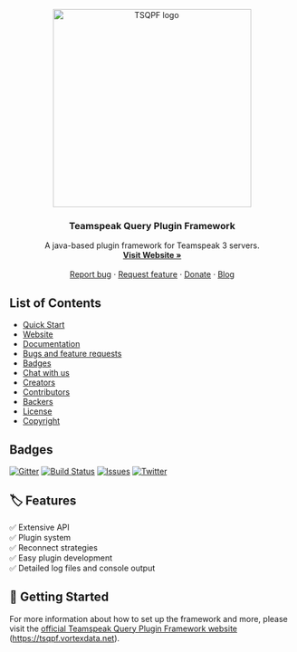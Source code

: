 <p align="center">
  <a href="https://tsqpf.vortexdata.net/">
    <img src="https://tsqpf.vortexdata.net/media/tsqpf-logo-trans.png" alt="TSQPF logo" width="350" height="350">
  </a>
</p>

<h3 align="center">Teamspeak Query Plugin Framework</h3>

<p align="center">
  A java-based plugin framework for Teamspeak 3 servers.
  <br>
  <a href="https://tsqpf.vortexdata.net/"><strong>Visit Website »</strong></a>
  <br>
  <br>
  <a href="https://github.com/Teamspeak-Query-Plugin-Framework/tsq-plugin-framework/issues/new?assignees=&labels=bug&template=bug_report.md&title=">Report bug</a>
  ·
  <a href="https://github.com/Teamspeak-Query-Plugin-Framework/tsq-plugin-framework/issues/new?assignees=&labels=enhancement&template=feature_request.md&title=">Request feature</a>
  ·
  <a href="https://https://ko-fi.com/vortexdatanet">Donate</a>
  ·
  <a href="https://blog.vortexdata.net">Blog</a>
</p>

## List of Contents

- [Quick Start](https://tsqpf.vortexdata.net/docs/docs/framework_welcome/)
- [Website](https://tsqpf.vortexdata.net/)
- [Documentation](https://tsqpf.vortexdata.net/docs)
- [Bugs and feature requests](https://github.com/Teamspeak-Query-Plugin-Framework/tsq-plugin-framework/issues/new/choose)
- [Badges](https://vortexdata.net)
- [Chat with us](https://gitter.im/Teamspeak-Query-Plugin-Framework/community)
- [Creators](https://vortexdata.net)
- [Contributors](https://vortexdata.net)
- [Backers](https://vortexdata.net)
- [License](https://vortexdata.net)
- [Copyright](https://vortexdata.net)

## Badges

[![Gitter](https://badges.gitter.im/Teamspeak-Query-Plugin-Framework/community.svg)](https://gitter.im/Teamspeak-Query-Plugin-Framework/community?utm_source=badge&utm_medium=badge&utm_campaign=pr-badge)
[![Build Status](https://travis-ci.org/Vortexdata/tsq-plugin-framework.svg?branch=v2.0)](https://travis-ci.org/Vortexdata/tsq-plugin-framework)
[![Issues](https://img.shields.io/github/issues/Vortexdata/tsq-plugin-framework?label=Issues)](https://github.com/Vortexdata/tsq-plugin-framework/issues)
[![Twitter](https://img.shields.io/twitter/url?color=1DA1F2&label=Twitter&logo=Twitter&logoColor=1DA1F2&style=flat-square&url=https%3A%2F%2Ftwitter.com%2FVortexdataNET)](https://twitter.com/VortexdataNET)

## 🏷️ Features
✅ Extensive API<br/>
✅ Plugin system<br/>
✅ Reconnect strategies<br/>
✅ Easy plugin development<br/>
✅ Detailed log files and console output<br/>

## 🚀 Getting Started

For more information about how to set up the framework and more, please visit the [official Teamspeak Query Plugin Framework website](https://tsqpf.vortexdata.net) (https://tsqpf.vortexdata.net).
